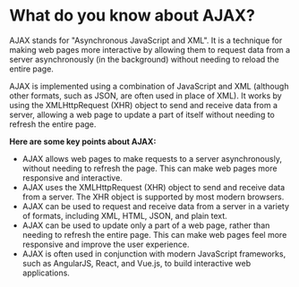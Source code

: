 # What do you know about AJAX?

AJAX stands for "Asynchronous JavaScript and XML". It is a technique for making web pages more interactive by allowing them to request data from a server asynchronously (in the background) without needing to reload the entire page.

AJAX is implemented using a combination of JavaScript and XML (although other formats, such as JSON, are often used in place of XML). It works by using the XMLHttpRequest (XHR) object to send and receive data from a server, allowing a web page to update a part of itself without needing to refresh the entire page.

**Here are some key points about AJAX:**

- AJAX allows web pages to make requests to a server asynchronously, without needing to refresh the page. This can make web pages more responsive and interactive.
- AJAX uses the XMLHttpRequest (XHR) object to send and receive data from a server. The XHR object is supported by most modern browsers.
- AJAX can be used to request and receive data from a server in a variety of formats, including XML, HTML, JSON, and plain text.
- AJAX can be used to update only a part of a web page, rather than needing to refresh the entire page. This can make web pages feel more responsive and improve the user experience.
- AJAX is often used in conjunction with modern JavaScript frameworks, such as AngularJS, React, and Vue.js, to build interactive web applications.